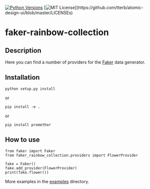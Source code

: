 [![Python Versions](https://img.shields.io/pypi/pyversions/yt2mp3.svg)](https://pypi.python.org/pypi/yt2mp3/)
[![MIT License](https://img.shields.io/apm/l/atomic-design-ui.svg?)](https://github.com/tterb/atomic-design-ui/blob/master/LICENSEs)

# faker-rainbow-collection

## Description

Here you can find a number of providers for the [Faker](https://faker.readthedocs.io/en/stable/index.html) data generator.

## Installation

`python setup.py install`

or

`pip install -e .`

or

`pip install promethor`

## How to use

```
from faker import Faker
from faker_rainbow_collection.providers import FlowerProvider

fake = Faker()
fake.add_provider(FlowerProvider)
print(fake.flower())
```

More examples in the [examples](https://github.com/FromZeus/faker-rainbow-collection/tree/main/faker_rainbow_collection/examples) directory.
